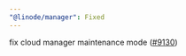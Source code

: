 ```yaml
---
"@linode/manager": Fixed
---
```


fix cloud manager maintenance mode ([#9130](https://github.com/linode/manager/pull/9130))
